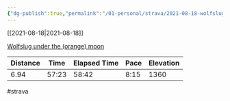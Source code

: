 ```yaml
---
{"dg-publish":true,"permalink":"/01-personal/strava/2021-08-18-wolfslug-under-the-orange-moon/"}
---
```



[[2021-08-18\|2021-08-18]]

[Wolfslug under the (orange) moon](https://www.strava.com/activities/5816208239)

| Distance | Time  | Elapsed Time | Pace | Elevation |
| -------- | ----- | ------------ | ---- | --------- |
| 6.94     | 57:23 | 58:42        | 8:15 | 1360      |




#strava

